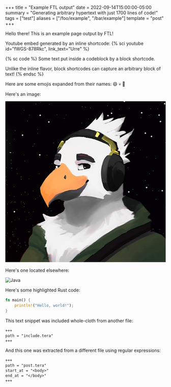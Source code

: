 +++
title = "Example FTL output"
date = 2022-09-14T15:00:00-05:00
summary = "Generating arbitrary hypertext with just 1700 lines of code!"
tags = ["test"]
aliases = ["/foo/example", "/bar/example"]
template = "post"
+++

Hello there! This is an example page output by FTL!

Youtube embed generated by an inline shortcode: 
{% sci youtube id="fWGS-878Rkc", link_text="Urre" %}

{% sc code %}
Some text put inside a codeblock by a block shortcode.

Unlike the inline flavor, block shortcodes can capture an arbitrary block of text!
{% endsc %}

Here are some emojis expanded from their names: :smile: :skull: :eagle:

Here's an image:

![Ya boi](image.png)

Here's one located elsewhere:

![Java](java.png)

Here's some highlighted Rust code:
```rs
fn main() {
    println!("Hello, world!");
}
```

This text snippet was included whole-cloth from another file:
```
+++
path = "include.tera"
+++
```

And this one was extracted from a different file using regular expressions:
```
+++
path = "post.tera"
start_at = "<body>"
end_at = "</body>"
+++
```